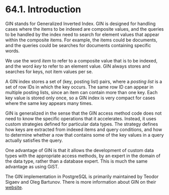 # 64.1. Introduction

GIN stands for Generalized Inverted Index. GIN is designed for handling cases where the items to be indexed are composite values, and the queries to be handled by the index need to search for element values that appear within the composite items. For example, the items could be documents, and the queries could be searches for documents containing specific words.

We use the word _item_ to refer to a composite value that is to be indexed, and the word _key_ to refer to an element value. GIN always stores and searches for keys, not item values per se.

A GIN index stores a set of \(key, posting list\) pairs, where a _posting list_ is a set of row IDs in which the key occurs. The same row ID can appear in multiple posting lists, since an item can contain more than one key. Each key value is stored only once, so a GIN index is very compact for cases where the same key appears many times.

GIN is generalized in the sense that the GIN access method code does not need to know the specific operations that it accelerates. Instead, it uses custom strategies defined for particular data types. The strategy defines how keys are extracted from indexed items and query conditions, and how to determine whether a row that contains some of the key values in a query actually satisfies the query.

One advantage of GIN is that it allows the development of custom data types with the appropriate access methods, by an expert in the domain of the data type, rather than a database expert. This is much the same advantage as using GiST.

The GIN implementation in PostgreSQL is primarily maintained by Teodor Sigaev and Oleg Bartunov. There is more information about GIN on their [website](http://www.sai.msu.su/~megera/wiki/Gin).

